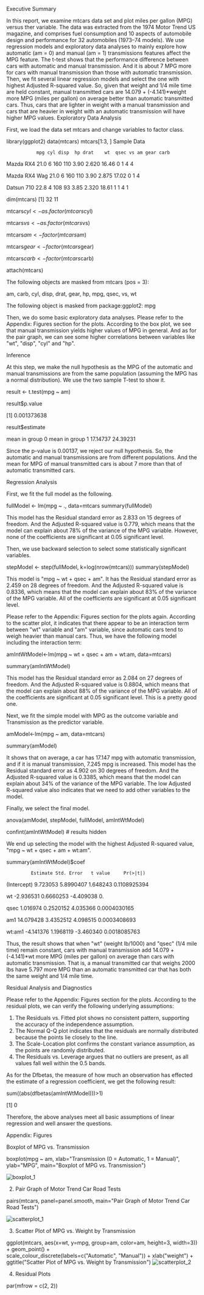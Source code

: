 Executive Summary

In this report, we examine mtcars data set and  plot miles per gallon (MPG) versus ther variable. The data was extracted from the 1974 Motor Trend US magazine, and comprises fuel consumption and 10 aspects of automobile design and performance for 32 automobiles (1973–74 models). We use regression models and exploratory data analyses to mainly explore how automatic (am = 0) and manual (am = 1) transmissions features affect the MPG feature. The t-test shows that the performance difference between cars with automatic and manual transmission. And it is about 7 MPG more for cars with manual transmission than those with automatic transmission. Then, we fit several linear regression models and select the one with highest Adjusted R-squared value. So, given that weight and 1/4 mile time are held constant, manual transmitted cars are 14.079 + (-4.141)*weight more MPG (miles per gallon) on average better than automatic transmitted cars. Thus, cars that are lighter in weight with a manual transmission and cars that are heavier in weight with an automatic transmission will have higher MPG values.
Exploratory Data Analysis

First, we load the data set mtcars and change variables to factor class.

library(ggplot2)
data(mtcars)
mtcars[1:3, ] 
Sample Data

               mpg cyl disp  hp drat    wt  qsec vs am gear carb
 Mazda RX4     21.0   6  160 110 3.90 2.620 16.46  0  1    4    4
 
 Mazda RX4 Wag 21.0   6  160 110 3.90 2.875 17.02  0  1    4    
 
 Datsun 710    22.8   4  108  93 3.85 2.320 18.61  1  1    4    1
 
dim(mtcars)
[1] 32 11

mtcars$cyl <- as.factor(mtcars$cyl)

mtcars$vs <- as.factor(mtcars$vs)

mtcars$am <- factor(mtcars$am)

mtcars$gear <- factor(mtcars$gear)

mtcars$carb <- factor(mtcars$carb)

attach(mtcars)

The following objects are masked from mtcars (pos = 3):

am, carb, cyl, disp, drat, gear, hp, mpg, qsec, vs, wt

The following object is masked from package:ggplot2:
mpg

Then, we do some basic exploratory data analyses. 
Please refer to the Appendix: Figures section for the plots. 
According to the box plot, we see that manual transmission yields higher values of MPG in general. 
And as for the pair graph, we can see some higher correlations between variables like "wt", "disp", "cyl" and "hp".

Inference

At this step, we make the null hypothesis as the MPG of the automatic and manual transmissions are from the same population (assuming the MPG has a normal distribution). 
We use the two sample T-test to show it.

result <- t.test(mpg ~ am)

result$p.value

[1] 0.001373638

result$estimate

mean in group 0 mean in group 1 
 17.14737        24.39231
 
Since the p-value is 0.00137, we reject our null hypothesis. 
So, the automatic and manual transmissions are from different populations. And the mean for MPG of manual transmitted cars is about 7 more than that of automatic transmitted cars.

Regression Analysis

First, we fit the full model as the following.

fullModel <- lm(mpg ~ ., data=mtcars
summary(fullModel) 


This model has the Residual standard error as 2.833 on 15 degrees of freedom. And the Adjusted R-squared value is 0.779, which means that the model can explain about 78% of the variance of the MPG variable. However, none of the coefficients are significant at 0.05 significant level.

Then, we use backward selection to select some statistically significant variables.

stepModel <- step(fullModel, k=log(nrow(mtcars)))
summary(stepModel)

This model is "mpg ~ wt + qsec + am". It has the Residual standard error as 2.459 on 28 degrees of freedom. 
And the Adjusted R-squared value is 0.8336, which means that the model can explain about 83% of the variance of the MPG variable. All of the coefficients are significant at 0.05 significant level.

Please refer to the Appendix: 
Figures section for the plots again. According to the scatter plot, it indicates that there appear to be an interaction term between "wt" variable and "am" variable, since automatic cars tend to weigh heavier than manual cars. Thus, we have the following model including the interaction term:

amIntWtModel<-lm(mpg ~ wt + qsec + am + wt:am, data=mtcars)

summary(amIntWtModel)


This model has the Residual standard error as 2.084 on 27 degrees of freedom. And the Adjusted R-squared value is 0.8804, which means that the model can explain about 88% of the variance of the MPG variable. 
All of the coefficients are significant at 0.05 significant level. This is a pretty good one.

Next, we fit the simple model with MPG as the outcome variable and Transmission as the predictor variable.

amModel<-lm(mpg ~ am, data=mtcars)

summary(amModel)

It shows that on average, a car has 17.147 mpg with automatic transmission, and if it is manual transmission, 7.245 mpg is increased. This model has the Residual standard error as 4.902 on 30 degrees of freedom. And the Adjusted R-squared value is 0.3385, which means that the model can explain about 34% of the variance of the MPG variable. The low Adjusted R-squared value also indicates that we need to add other variables to the model.

Finally, we select the final model.

anova(amModel, stepModel, fullModel, amIntWtModel) 

confint(amIntWtModel) # results hidden

We end up selecting the model with the highest Adjusted R-squared value, "mpg ~ wt + qsec + am + wt:am".

summary(amIntWtModel)$coef

             Estimate Std. Error   t value     Pr(>|t|)
             
(Intercept)  9.723053  5.8990407  1.648243 0.1108925394

wt          -2.936531  0.6660253 -4.409038 0.

qsec         1.016974  0.2520152  4.035366 0.0004030165

am1         14.079428  3.4352512  4.098515 0.0003408693

wt:am1      -4.141376  1.1968119 -3.460340 0.0018085763


Thus, the result shows that when "wt" (weight lb/1000) and "qsec" (1/4 mile time) remain constant, cars with manual transmission add 14.079 + (-4.141)*wt more MPG (miles per gallon) on average than cars with automatic transmission. That is, a manual transmitted car that weighs 2000 lbs have 5.797 more MPG than an automatic transmitted car that has both the same weight and 1/4 mile time.



Residual Analysis and Diagnostics

Please refer to the Appendix: Figures section for the plots. According to the residual plots, we can verify the following underlying assumptions:
1. The Residuals vs. Fitted plot shows no consistent pattern, supporting the accuracy of the independence assumption.
2. The Normal Q-Q plot indicates that the residuals are normally distributed because the points lie closely to the line.
3. The Scale-Location plot confirms the constant variance assumption, as the points are randomly distributed.
4. The Residuals vs. Leverage argues that no outliers are present, as all values fall well within the 0.5 bands.

As for the Dfbetas, the measure of how much an observation has effected the estimate of a regression coefficient, we get the following result:


sum((abs(dfbetas(amIntWtModel)))>1)

[1] 0

Therefore, the above analyses meet all basic assumptions of linear regression and well answer the questions.

Appendix: Figures

Boxplot of MPG vs. Transmission

boxplot(mpg ~ am, xlab="Transmission (0 = Automatic, 1 = Manual)", ylab="MPG",
        main="Boxplot of MPG vs. Transmission")
        
        
![boxplot_1](https://cloud.githubusercontent.com/assets/10902765/10301072/95ef5056-6bb3-11e5-95da-346d4d6aa522.PNG)

2. Pair Graph of Motor Trend Car Road Tests

pairs(mtcars, panel=panel.smooth, main="Pair Graph of Motor Trend Car Road Tests")

![scatterplot_1](https://cloud.githubusercontent.com/assets/10902765/10301319/29399e50-6bb6-11e5-821b-2d23095c8ce3.PNG)

3. Scatter Plot of MPG vs. Weight by Transmission

ggplot(mtcars, aes(x=wt, y=mpg, group=am, color=am, height=3, width=3)) + geom_point() +  
scale_colour_discrete(labels=c("Automatic", "Manual")) + 
xlab("weight") + ggtitle("Scatter Plot of MPG vs. Weight by Transmission")
![scatterplot_2](https://cloud.githubusercontent.com/assets/10902765/10301362/846534d8-6bb6-11e5-929f-bdbb18bcc704.PNG)

4. Residual Plots

par(mfrow = c(2, 2))



